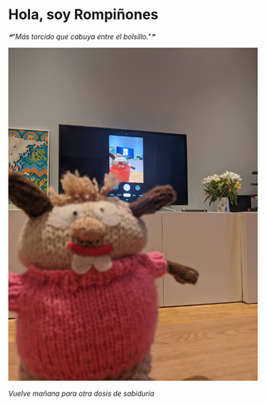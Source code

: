 # Hola, soy Rompiñones

<!--STARTS_HERE_QUOTE_README-->
<i>❝"Más torcido que cabuya entre el bolsillo."❞</i>
<!--ENDS_HERE_QUOTE_README-->

<!--START_SECTION:update_image-->
![alt text](https://raw.githubusercontent.com/focaalvarez/rompinones/main/.github/images/IMG_20220214_170541.jpg?raw=true)
<!--END_SECTION:update_image-->

*Vuelve mañana para otra dosis de sabiduría*
